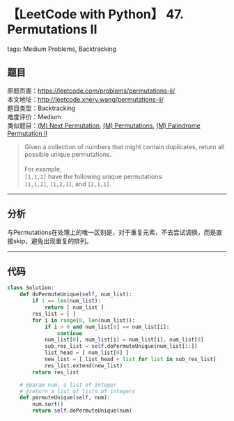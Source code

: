 # 【LeetCode with Python】 47. Permutations II
tags: Medium Problems, Backtracking

## 题目
原题页面：<https://leetcode.com/problems/permutations-ii/><br/>
本文地址：<http://leetcode.xnerv.wang/permutations-ii/><br/>
题目类型：Backtracking<br/>
难度评价：Medium<br/>
类似题目：[(M) Next Permutation](/next-permutation/), [(M) Permutations](/permutations/), [(M) Palindrome Permutation II](/palindrome-permutation-ii/)<br/>

> Given a collection of numbers that might contain duplicates, return all possible unique permutations.<br/>
><br/>
> For example,<br/>
> `[1,1,2]` have the following unique permutations:<br/>
> `[1,1,2]`, `[1,2,1]`, and `[2,1,1]`.<br/>

<!-- more -->

---
## 分析
与Permutations在处理上的唯一区别是，对于重复元素，不去尝试调换，而是直接skip，避免出现重复的排列。<br/>

---
## 代码
``` python
class Solution:
    def doPermuteUnique(self, num_list):
        if 1 == len(num_list):
            return [ num_list ]
        res_list = [ ]
        for i in range(0, len(num_list)):
            if i > 0 and num_list[0] == num_list[i]:
                continue
            num_list[0], num_list[i] = num_list[i], num_list[0]
            sub_res_list = self.doPermuteUnique(num_list[1:])
            list_head = [ num_list[0] ]
            new_list = [ list_head + list for list in sub_res_list]
            res_list.extend(new_list)
        return res_list

    # @param num, a list of integer
    # @return a list of lists of integers
    def permuteUnique(self, num):
        num.sort()
        return self.doPermuteUnique(num)
```
